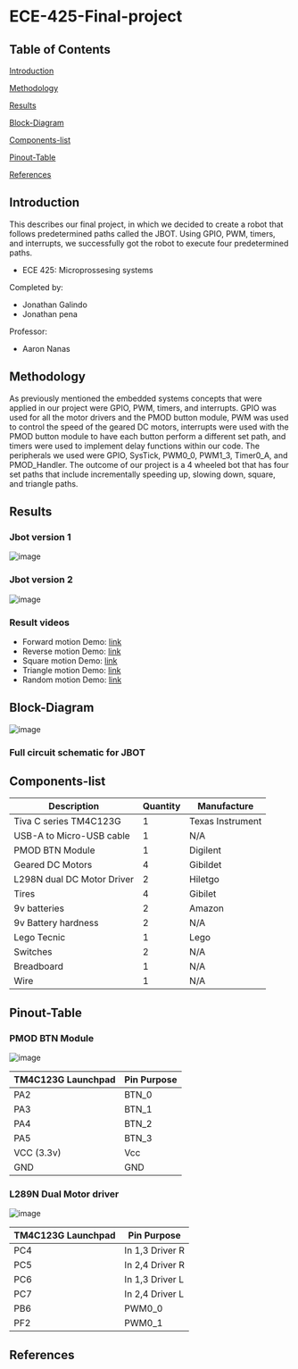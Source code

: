 # ECE-425-Final-project



## Table of Contents  

[Introduction](#introduction)  

[Methodology](#methodology) 

[Results](#Results)  

[Block-Diagram](#Block-Diagram) 

[Components-list](#Components-list) 

[Pinout-Table](#Pinout-Table) 

[References](#References) 


<a name="Introduction"/>

## Introduction 
This describes our final project, in which we decided to create a robot that follows predetermined paths called the JBOT. Using GPIO, PWM, timers, and interrupts, we successfully got the robot to execute four predetermined paths.
  - ECE 425: Microprossesing systems
  
Completed by:
  - Jonathan Galindo
  - Jonathan pena
    
Professor:
  - Aaron Nanas

<a name="Methodology"/>

## Methodology

As previously mentioned the embedded systems concepts that were applied in our project were GPIO, PWM, timers, and interrupts. GPIO was used for all the motor drivers and the PMOD button module, PWM was used to control the speed of the geared DC motors, interrupts were used with the PMOD button module to have each button perform a different set path, and timers were used to implement delay functions within our code. 
The peripherals we used were GPIO, SysTick, PWM0_0, PWM1_3, Timer0_A, and PMOD_Handler. 
The outcome of our project is a 4 wheeled bot that has four set paths that include incrementally speeding up, slowing down, square, and triangle paths.

<a name="Results"/>

## Results 

### Jbot version 1 
![image](https://github.com/user-attachments/assets/c166ed7d-d93f-4171-b100-cfd7e8749279)

### Jbot version 2
![image](https://github.com/user-attachments/assets/2b131722-aa92-40a4-8511-0cc04d9e8df4)

### Result videos
- Forward motion Demo:  [link](https://www.youtube.com/watch?v=0g-sLS1BYuo)
- Reverse motion Demo:  [link](https://www.youtube.com/shorts/58Ausv4WyR4)
- Square motion Demo:   [link](https://www.youtube.com/shorts/1VXs_1inAJk)
- Triangle motion Demo: [link](https://www.youtube.com/watch?v=Pw7c7Hkyzvk)
- Random motion Demo:   [link](https://www.youtube.com/watch?v=Pw7c7Hkyzvk)

<a name="Block-Diagram"/>

## Block-Diagram

![image](https://github.com/user-attachments/assets/a525f7c1-d97d-4fbb-9548-3a42da477702)
### Full circuit schematic for JBOT

<a name="Components-list"/>

## Components-list

| Description               | Quantity      | Manufacture     |
| --------------------------| ------------- |-----------------|
| Tiva C series TM4C123G    | 1             | Texas Instrument|
| USB-A to Micro-USB cable  | 1             | N/A             |
| PMOD BTN Module           | 1             | Digilent        |
| Geared DC Motors          | 4             | Gibildet        |
| L298N dual DC Motor Driver| 2             | Hiletgo         |
| Tires                     | 4             | Gibilet         |
| 9v batteries              | 2             | Amazon          |
| 9v Battery hardness       | 2             | N/A             |
| Lego Tecnic               | 1             | Lego            |
| Switches                  | 2             | N/A             |
| Breadboard                | 1             | N/A             |
| Wire                      | 1             | N/A             |

<a name="Pinout-Table"/>

## Pinout-Table 

### PMOD BTN Module 

![image](https://github.com/user-attachments/assets/6d5c37fa-10ce-42d5-9dcb-4c18f2d2c540)


| TM4C123G Launchpad| Pin Purpose   | 
| ------------------| ------------- |
| PA2               | BTN_0         |
| PA3               | BTN_1         |
| PA4               | BTN_2         |
| PA5               | BTN_3         |
| VCC (3.3v)        | Vcc           |
| GND               | GND           |

### L289N Dual Motor driver 

![image](https://github.com/user-attachments/assets/35c13ad6-9feb-416b-b242-3b9ffc6a4d31)

| TM4C123G Launchpad| Pin Purpose    | 
| ------------------| ---------------|
| PC4               | In 1,3 Driver R|
| PC5               | In 2,4 Driver R|
| PC6               | In 1,3 Driver L|
| PC7               | In 2,4 Driver L|
| PB6               | PWM0_0         |
| PF2               | PWM0_1         |

<a name="References"/>

## References
